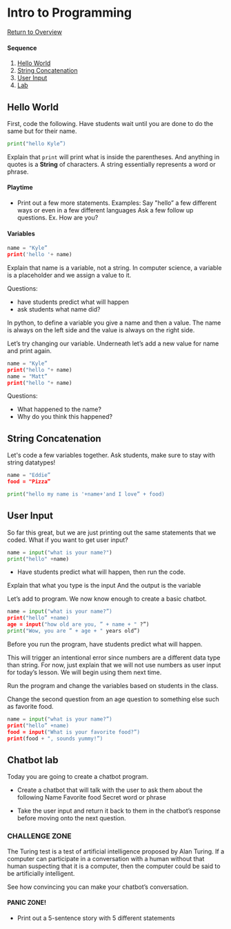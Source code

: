 
# Intro to Programming

[Return to Overview](https://github.com/kyle1james/teacher_docs_coding_bootcamp/blob/master/README.md)

#### Sequence

1. [Hello World](#strings)
2. [String Concatenation](#string-concatenation)
3. [User Input](#user-input)
4. [Lab](#chatbot-lab)

## Hello World

First, code the following. Have students wait until you are done to do the same but for their name.

```python
print("hello Kyle”)
```


Explain that `print` will print what is inside the parentheses. And anything in quotes is a **String** of characters. A string essentially represents a word or phrase.


#### Playtime

* Print out a few more statements. Examples:
Say "hello” a few different ways or even in a few different languages
Ask a few follow up questions. Ex. How are you?

#### Variables

```python
name = "Kyle”
print('hello '+ name)
```
Explain that name is a variable, not a string. In computer science, a variable is a placeholder and we assign a value to it.

Questions:
- have students predict what will happen
- ask students what name did?


In python, to define a variable you give a name and then a value. The name is always on the left side and the value is always on the right side.


Let’s try changing our variable. Underneath let’s add a new value for name and print again.

```python
name = "Kyle”
print("hello "+ name)
name = "Matt”
print("hello "+ name)
```

Questions:
- What happened to the name?
- Why do you think this happened?

## String Concatenation

Let's code a few variables together. Ask students, make sure to stay with string datatypes!

```python
name = "Eddie”
food = "Pizza”

print("hello my name is '+name+'and I love” + food)

```

## User Input
So far this great, but we are just printing out the same statements that we coded. What if you want to get user input?

```python
name = input("what is your name?")
print("hello" +name)
```

- Have students predict what will happen, then run the code.

Explain that what you type is the input
And the output is the variable


Let’s add to program. We now know enough to create a basic chatbot.

```python
name = input("what is your name?”)
print("hello” +name)
age = input("how old are you, ” + name + " ?”)
print("Wow, you are ” + age + " years old”)
```

Before you run the program, have students predict what will happen.

This will trigger an intentional error since numbers are a different data type than string. For now, just explain that we will not use numbers as user input for today’s lesson. We will begin using them next time.

Run the program and change the variables based on students in the class.


Change the second question from an age question to something else such as favorite food.

```python
name = input("what is your name?”)
print("hello” +name)
food = input("What is your favorite food?”)
print(food + ", sounds yummy!”)
```


## Chatbot lab
Today you are going to create a chatbot program.

- Create a chatbot that will talk with the user to ask them about the following
Name
Favorite food
Secret word or phrase

- Take the user input and return it back to them in the chatbot’s response before moving onto the next question.

### CHALLENGE ZONE

The Turing test is a test of artificial intelligence proposed by Alan Turing. If a computer can participate in a conversation with a human without that human suspecting that it is a computer, then the computer could be said to be artificially intelligent.

See how convincing you can make your chatbot’s conversation.

#### PANIC ZONE!

- Print out a 5-sentence story with 5 different statements

